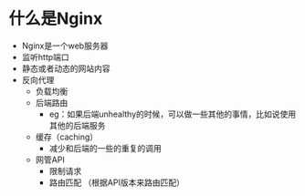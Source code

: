 # 什么是Nginx
* Nginx是一个web服务器
* 监听http端口
* 静态或者动态的网站内容
* 反向代理
  * 负载均衡
  * 后端路由
    * eg：如果后端unhealthy的时候，可以做一些其他的事情，比如说使用其他的后端服务
  * 缓存（caching）
    * 减少和后端的一些的重复的调用
  * 网管API
    * 限制请求
    * 路由匹配 （根据API版本来路由匹配）